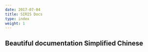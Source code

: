 ```yaml
---
date: 2017-07-04
title: SIRIS Docs
type: index
weight: 1
---
```


## Beautiful documentation Simplified Chinese
